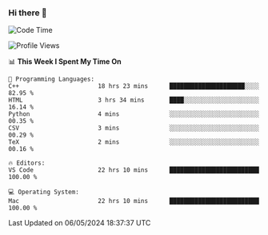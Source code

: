 ### Hi there 👋

<!--START_SECTION:waka-->
![Code Time](http://img.shields.io/badge/Code%20Time-537%20hrs%2036%20mins-blue)

![Profile Views](http://img.shields.io/badge/Profile%20Views-5-blue)

📊 **This Week I Spent My Time On** 

```text
💬 Programming Languages: 
C++                      18 hrs 23 mins      █████████████████████░░░░   82.95 % 
HTML                     3 hrs 34 mins       ████░░░░░░░░░░░░░░░░░░░░░   16.14 % 
Python                   4 mins              ░░░░░░░░░░░░░░░░░░░░░░░░░   00.35 % 
CSV                      3 mins              ░░░░░░░░░░░░░░░░░░░░░░░░░   00.29 % 
TeX                      2 mins              ░░░░░░░░░░░░░░░░░░░░░░░░░   00.16 % 

🔥 Editors: 
VS Code                  22 hrs 10 mins      █████████████████████████   100.00 % 

💻 Operating System: 
Mac                      22 hrs 10 mins      █████████████████████████   100.00 % 
```


 Last Updated on 06/05/2024 18:37:37 UTC
<!--END_SECTION:waka-->

<!--
**JackeyHua-SJTU/JackeyHua-SJTU** is a ✨ _special_ ✨ repository because its `README.md` (this file) appears on your GitHub profile.

Here are some ideas to get you started:

- 🔭 I’m currently working on ...
- 🌱 I’m currently learning ...
- 👯 I’m looking to collaborate on ...
- 🤔 I’m looking for help with ...
- 💬 Ask me about ...
- 📫 How to reach me: ...
- 😄 Pronouns: ...
- ⚡ Fun fact: ...
-->
